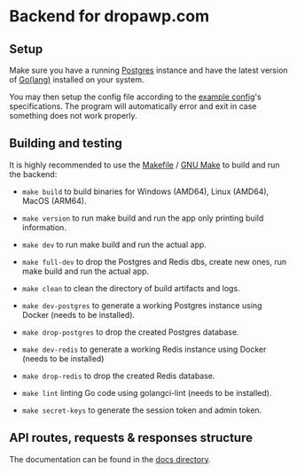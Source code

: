 # Backend for dropawp.com

## Setup

Make sure you have a running [Postgres](https://www.postgresql.org/) instance and have the latest version of [Go(lang)](https://go.dev) installed on your system.

You may then setup the config file according to the [example config](files/config.json)'s specifications. The program will automatically error and exit in case something does not work properly.

## Building and testing

It is highly recommended to use the [Makefile](Makefile) / [GNU Make](https://www.gnu.org/software/make/) to build and run the backend:

- `make build` to build binaries for Windows (AMD64), Linux (AMD64), MacOS (ARM64).

- `make version` to run make build and run the app only printing build information.

- `make dev` to run make build and run the actual app.

- `make full-dev` to drop the Postgres and Redis dbs, create new ones, run make build and run the actual app.

- `make clean` to clean the directory of build artifacts and logs.

- `make dev-postgres` to generate a working Postgres instance using Docker (needs to be installed).

- `make drop-postgres` to drop the created Postgres database.

- `make dev-redis` to generate a working Redis instance using Docker (needs to be installed)

- `make drop-redis` to drop the created Redis database.

- `make lint` linting Go code using golangci-lint (needs to be installed).

- `make secret-keys` to generate the session token and admin token.

## API routes, requests & responses structure

The documentation can be found in the [docs directory](api/docs).
